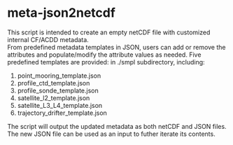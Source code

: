 # meta-json2netcdf
This script is intended to create an empty netCDF file with customized internal CF/ACDD metadata.  
From predefined metadata templates in JSON, users can add or remove the attributes 
and populate/modify the attribute values as needed. Five predefined templates are provided:
in ./smpl subdirectory, including: 

  1. point_mooring_template.json
  2. profile_ctd_template.json
  3. profile_sonde_template.json
  4. satellite_l2_template.json
  5. satellite_L3_L4_template.json
  6. trajectory_drifter_template.json

The script will output the updated metadata as both netCDF and JSON files. The new JSON file
can be used as an input to futher iterate its contents. 
